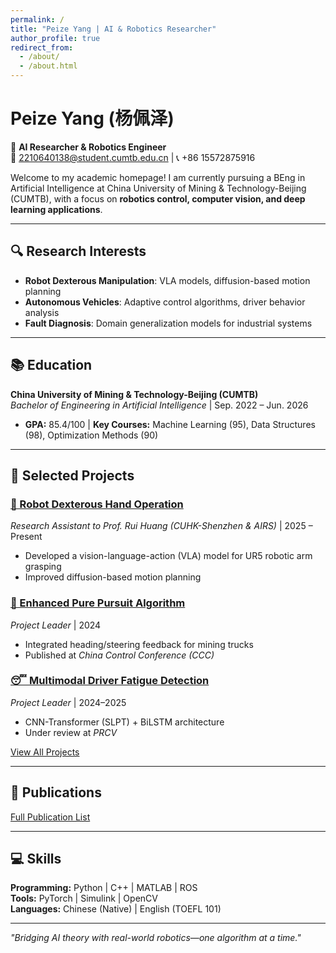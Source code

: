 ```yaml
---
permalink: /
title: "Peize Yang | AI & Robotics Researcher"
author_profile: true
redirect_from: 
  - /about/
  - /about.html
---
```


# Peize Yang (杨佩泽)

🚀 **AI Researcher & Robotics Engineer**  
📧 2210640138@student.cumtb.edu.cn | 📞 +86 15572875916  

Welcome to my academic homepage! I am currently pursuing a BEng in Artificial Intelligence at China University of Mining & Technology-Beijing (CUMTB), with a focus on **robotics control, computer vision, and deep learning applications**.  

---

## 🔍 Research Interests  
- **Robot Dexterous Manipulation**: VLA models, diffusion-based motion planning  
- **Autonomous Vehicles**: Adaptive control algorithms, driver behavior analysis  
- **Fault Diagnosis**: Domain generalization models for industrial systems  

---

## 📚 Education  
**China University of Mining & Technology-Beijing (CUMTB)**  
*Bachelor of Engineering in Artificial Intelligence* | Sep. 2022 – Jun. 2026  
- **GPA:** 85.4/100 | **Key Courses:** Machine Learning (95), Data Structures (98), Optimization Methods (90)  

---

## 🎯 Selected Projects  

### [🤖 Robot Dexterous Hand Operation](/_project/Dexterous_operation.md)  
*Research Assistant to Prof. Rui Huang (CUHK-Shenzhen & AIRS)* | 2025 – Present  
- Developed a vision-language-action (VLA) model for UR5 robotic arm grasping  
- Improved diffusion-based motion planning  

### [🚗 Enhanced Pure Pursuit Algorithm](/_project/pure-pursuit)  
*Project Leader* | 2024  
- Integrated heading/steering feedback for mining trucks  
- Published at *China Control Conference (CCC)*  

### [😴 Multimodal Driver Fatigue Detection](/_project/fatigue-detection)  
*Project Leader* | 2024–2025  
- CNN-Transformer (SLPT) + BiLSTM architecture  
- Under review at *PRCV*  

[View All Projects](/projects)  

---

## 📝 Publications  
[Full Publication List](/publications)  

---


## 💻 Skills  
**Programming:** Python | C++ | MATLAB | ROS  
**Tools:** PyTorch | Simulink | OpenCV  
**Languages:** Chinese (Native) | English (TOEFL 101)  

---

*"Bridging AI theory with real-world robotics—one algorithm at a time."*  
